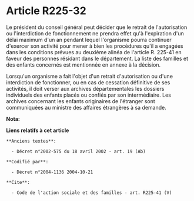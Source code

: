 # Article R225-32

Le président du conseil général peut décider que le retrait de l'autorisation ou l'interdiction de fonctionnement ne prendra
effet qu'à l'expiration d'un délai maximum d'un an pendant lequel l'organisme pourra continuer d'exercer son activité pour
mener à bien les procédures qu'il a engagées dans les conditions prévues au deuxième alinéa de l'article R. 225-41 en faveur
des personnes résidant dans le département. La liste des familles et des enfants concernés est mentionnée en annexe à la
décision. 

Lorsqu'un organisme a fait l'objet d'un retrait d'autorisation ou d'une interdiction de fonctionner, ou en cas de cessation
définitive de ses activités, il doit verser aux archives départementales les dossiers individuels des enfants placés ou
confiés par son intermédiaire. Les archives concernant les enfants originaires de l'étranger sont communiquées au ministre
des affaires étrangères à sa demande.

**Nota:**



**Liens relatifs à cet article**

	**Anciens textes**:

	  - Décret n°2002-575 du 18 avril 2002 - art. 19 (Ab)

	**Codifié par**:

	  - Décret n°2004-1136 2004-10-21

	**Cite**:

	  - Code de l'action sociale et des familles - art. R225-41 (V)
